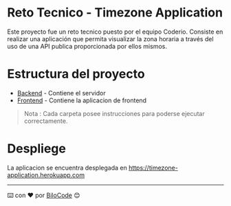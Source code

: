 # Reto Tecnico - Timezone Application

Este proyecto fue un reto tecnico puesto por el equipo Coderio.
Consiste en realizar una aplicación que permita visualizar la zona horaria a través del uso de una API publica proporcionada por ellos mismos.

# Estructura del proyecto

* [Backend](https://github.com/BiloCode/reto-tecnico-team-coderio/tree/master/backend) - Contiene el servidor
* [Frontend](https://github.com/BiloCode/reto-tecnico-team-coderio/tree/master/frontend) - Contiene la aplicacion de frontend

> Nota : Cada carpeta posee instrucciones para poderse ejecutar correctamente.

# Despliege

La aplicacion se encuentra desplegada en https://timezone-application.herokuapp.com

---
⌨️ con ❤️ por [BiloCode](https://github.com/BiloCode) 😊 